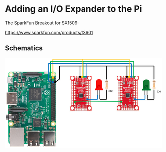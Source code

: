 # Adding an I/O Expander to the Pi

The SparkFun Breakout for SX1509:

https://www.sparkfun.com/products/13601

## Schematics

![](art/schematic.jpg)
